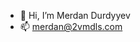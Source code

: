 - 👋 Hi, I’m Merdan Durdyyev
- 📫 merdan@2vmdls.com

<!---
merdan2v/merdan2v is a ✨ special ✨ repository because its `README.md` (this file) appears on your GitHub profile.
You can click the Preview link to take a look at your changes.
--->
